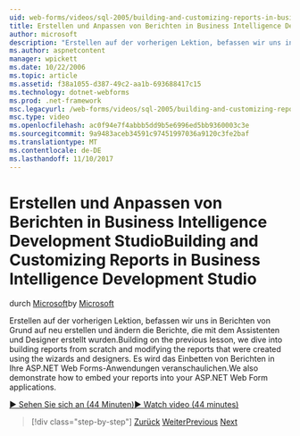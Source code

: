 ```yaml
---
uid: web-forms/videos/sql-2005/building-and-customizing-reports-in-business-intelligence-development-studio
title: Erstellen und Anpassen von Berichten in Business Intelligence Development Studio | Microsoft Docs
author: microsoft
description: "Erstellen auf der vorherigen Lektion, befassen wir uns in Berichten von Grund auf neu erstellen und ändern die Berichte, die mit dem Assistenten und Designer erstellt wurden. Wir ein..."
ms.author: aspnetcontent
manager: wpickett
ms.date: 10/22/2006
ms.topic: article
ms.assetid: f38a1055-d387-49c2-aa1b-693688417c15
ms.technology: dotnet-webforms
ms.prod: .net-framework
msc.legacyurl: /web-forms/videos/sql-2005/building-and-customizing-reports-in-business-intelligence-development-studio
msc.type: video
ms.openlocfilehash: ac0f94e7f4abbb5dd9b5e6996ed5bb9360003c3e
ms.sourcegitcommit: 9a9483aceb34591c97451997036a9120c3fe2baf
ms.translationtype: MT
ms.contentlocale: de-DE
ms.lasthandoff: 11/10/2017
---
```

<a name="building-and-customizing-reports-in-business-intelligence-development-studio"></a><span data-ttu-id="d890c-104">Erstellen und Anpassen von Berichten in Business Intelligence Development Studio</span><span class="sxs-lookup"><span data-stu-id="d890c-104">Building and Customizing Reports in Business Intelligence Development Studio</span></span>
====================
<span data-ttu-id="d890c-105">durch [Microsoft](https://github.com/microsoft)</span><span class="sxs-lookup"><span data-stu-id="d890c-105">by [Microsoft](https://github.com/microsoft)</span></span>

<span data-ttu-id="d890c-106">Erstellen auf der vorherigen Lektion, befassen wir uns in Berichten von Grund auf neu erstellen und ändern die Berichte, die mit dem Assistenten und Designer erstellt wurden.</span><span class="sxs-lookup"><span data-stu-id="d890c-106">Building on the previous lesson, we dive into building reports from scratch and modifying the reports that were created using the wizards and designers.</span></span> <span data-ttu-id="d890c-107">Es wird das Einbetten von Berichten in Ihre ASP.NET Web Forms-Anwendungen veranschaulichen.</span><span class="sxs-lookup"><span data-stu-id="d890c-107">We also demonstrate how to embed your reports into your ASP.NET Web Form applications.</span></span>

[<span data-ttu-id="d890c-108">&#9654; Sehen Sie sich an (44 Minuten)</span><span class="sxs-lookup"><span data-stu-id="d890c-108">&#9654; Watch video (44 minutes)</span></span>](https://channel9.msdn.com/Blogs/ASP-NET-Site-Videos/building-and-customizing-reports-in-business-intelligence-development-studio)

>[!div class="step-by-step"]
<span data-ttu-id="d890c-109">[Zurück](getting-started-with-reporting-services.md)
[Weiter](creating-and-using-stored-procedures.md)</span><span class="sxs-lookup"><span data-stu-id="d890c-109">[Previous](getting-started-with-reporting-services.md)
[Next](creating-and-using-stored-procedures.md)</span></span>
